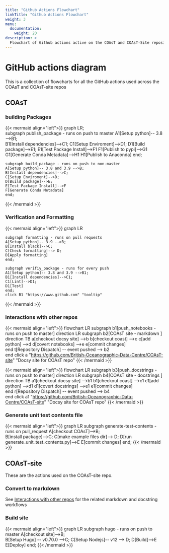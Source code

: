 ```yaml
---
title: "Github Actions Flowchart"
linkTitle: "Github Actions Flowchart"
weight: 3
menu:
  documentation:
    weight: 20
description: >
  Flowchart of Github actions active on the COAsT and COAsT-Site repositories.
---
```


# GitHub actions diagram

This is a collection of flowcharts for all the GitHub actions used across the COAsT and COAsT-site repos
## COAsT
### building Packages
{{< mermaid align="left">}}
graph LR;    
    subgraph publish_package - runs on push to master
    A1[Setup python]-- 3.8 -->B1;    
    B1[Install dependencies]-->C1;
    C1[Setup Enviroment]-->D1;
    D1[Build package]-->E1;
    E1[Test Package Install]-->F1
    F1[Publish to pypi]-->G1
    G1[Generate Conda Metadata]-->H1
    H1[Publish to Anaconda]
    end;
    
    subgraph build_package - runs on push to non-master 
    A[Setup python]-- 3.8 and 3.9 -->B;    
    B[Install dependencies]-->C;
    C[Setup Enviroment]-->D;
    D[Build package]-->E;
    E[Test Package Install]-->F
    F[Generate Conda Metadata] 
    end;
{{< /mermaid >}}

### Verification and Formatting
{{< mermaid align="left">}}
graph LR

    subgraph formatting - runs on pull requests
    A[Setup python]-- 3.9 -->B;    
    B[Install black]-->C;
    C[Check formatting]--> D;
    D[Apply formatting]
    end;
    
    subgraph verifiy_package - runs for every push
    A1[Setup python]-- 3.8 and 3.9 -->B1;    
    B1[Install dependencies]-->C1;
    C1[Lint]-->D1;
    D1[Test]
    end;
    click B1 "https://www.github.com" "tooltip"
{{< /mermaid >}}

### interactions with other repos
{{< mermaid align="left">}}
flowchart LR
    subgraph b1[push_notebooks - runs on push to master]
        direction LR
        subgraph b2[COAsT site - markdown ]
            direction TB
            a[checkout docsy site] -->b
            b[checkout coast] -->c
            c[add python] -->d
            d[covert notebooks] -->e
            e[commit changes]            
         end
    t[Repository Dispatch] -- event pushed --> b2    
    end
    click a "https://github.com/British-Oceanographic-Data-Centre/COAsT-site" "Docsy site for COAsT repo"
{{< /mermaid >}}

{{< mermaid align="left">}}
flowchart LR
    subgraph b3[push_docstrings - runs on push to master]
        direction LR
        subgraph b4[COAsT site - docstrings ]
            direction TB
            a1[checkout docsy site] -->b1
            b1[checkout coast] -->c1
            c1[add python] -->d1
            d1[covert docstrings] -->e1
            e1[commit changes]            
        end
    r[Repository Dispatch] -- event pushed --> b4       
    end
    click a1 "https://github.com/British-Oceanographic-Data-Centre/COAsT-site" "Docsy site for COAsT repo"
{{< /mermaid >}}

### Generate unit test contents file
{{< mermaid align="left">}}
graph LR
    subgraph generate-test-contents - runs on pull_request
    A[checkout COAsT]-->B;    
    B[install package]-->C;
    C[make example files dir]--> D;
    D[run generate_unit_test_contents.py]-->E
    E[commit changes]
    end;
{{< /mermaid >}}

## COAsT-site
These are the actions used on the COAsT-site repo. 

### Convert to markdown
See [Interactions with other repos](#interactions-with-other-repos) for the related markdown and docstring workflows

### Build site
{{< mermaid align="left">}}
graph LR
    subgraph hugo - runs on push to master
    A[checkout site]-->B;    
    B[Setup Hugo] -- v0.70.0 -->C;
    C[Setup Nodejs]-- v12 --> D;
    D[Build]-->E
    E[Deploy]
    end;
{{< /mermaid >}}
